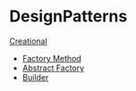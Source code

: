 # DesignPatterns

[Creational](https://github.com/gustavonobrega-gsn/DesignPatterns/tree/main/Creational)

- [Factory Method](https://github.com/gustavonobrega-gsn/DesignPatterns/tree/main/Creational/Factory%20Method)
- [Abstract Factory](https://github.com/gustavonobrega-gsn/DesignPatterns/tree/main/Creational/Abstract%20Factory)
- [Builder](https://github.com/gustavonobrega-gsn/DesignPatterns/tree/main/Creational/Builder)